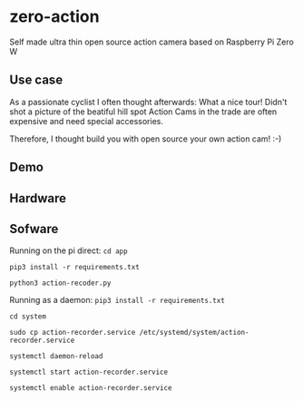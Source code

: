# zero-action
Self made ultra thin open source action camera based on Raspberry Pi Zero W

## Use case
As a passionate cyclist I often thought afterwards: What a nice tour! Didn't shot a picture of the beatiful hill spot
Action Cams in the trade are often expensive and need special accessories. 

Therefore, I thought build you with open source your own action cam! :-)

## Demo

## Hardware

## Sofware
Running on the pi direct:
`cd app`

`pip3 install -r requirements.txt`

`python3 action-recoder.py`

Running as a daemon:
`pip3 install -r requirements.txt`

`cd system`

`sudo cp action-recorder.service /etc/systemd/system/action-recorder.service`

`systemctl daemon-reload`

`systemctl start action-recorder.service`

`systemctl enable action-recorder.service`
